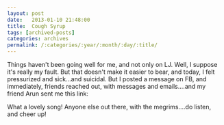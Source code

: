 ```yaml
---
layout: post
date:	2013-01-10 21:48:00
title:  Cough Syrup
tags: [archived-posts]
categories: archives
permalink: /:categories/:year/:month/:day/:title/
---
```

Things haven't been going well for me, and not only on LJ. Well, I suppose it's really my fault. But that doesn't make it easier to bear, and today, I felt pressurized and sick...and suicidal. But I posted a message on FB, and immediately, friends reached out, with messages and emails....and my friend Arun sent me this link:

<lj-embed id="951"/>


What a lovely song! Anyone else out there, with the megrims....do listen, and cheer up!
